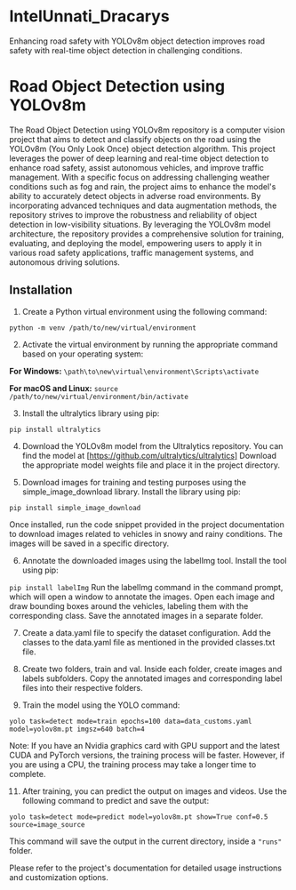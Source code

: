 # IntelUnnati_Dracarys
Enhancing road safety with YOLOv8m object detection improves road safety with real-time object detection in challenging conditions.
# Road Object Detection using YOLOv8m
The Road Object Detection using YOLOv8m repository is a computer vision project that aims to detect and classify objects on the road using the YOLOv8m (You Only Look Once) object detection algorithm. This project leverages the power of deep learning and real-time object detection to enhance road safety, assist autonomous vehicles, and improve traffic management. With a specific focus on addressing challenging weather conditions such as fog and rain, the project aims to enhance the model's ability to accurately detect objects in adverse road environments. By incorporating advanced techniques and data augmentation methods, the repository strives to improve the robustness and reliability of object detection in low-visibility situations. By leveraging the YOLOv8m model architecture, the repository provides a comprehensive solution for training, evaluating, and deploying the model, empowering users to apply it in various road safety applications, traffic management systems, and autonomous driving solutions.

## Installation

1) Create a Python virtual environment using the following command:
 
`python -m venv /path/to/new/virtual/environment`

2) Activate the virtual environment by running the appropriate command based on your operating system:

**For Windows:**
`\path\to\new\virtual\environment\Scripts\activate`

**For macOS and Linux:**
`source /path/to/new/virtual/environment/bin/activate`

3) Install the ultralytics library using pip:

`pip install ultralytics`

4) Download the YOLOv8m model from the Ultralytics repository. You can find the model at
[https://github.com/ultralytics/ultralytics]
Download the appropriate model weights file and place it in the project directory.

6) Download images for training and testing purposes using the simple_image_download library. Install the library using pip:

`pip install simple_image_download`

Once installed, run the code snippet provided in the project documentation to download images related to vehicles in snowy and rainy conditions. The images will be saved in a specific directory.

6) Annotate the downloaded images using the labelImg tool. Install the tool using pip:

`pip install labelImg`
Run the labelImg command in the command prompt, which will open a window to annotate the images. Open each image and draw bounding boxes around the vehicles, labeling them with the corresponding class. Save the annotated images in a separate folder.

7) Create a data.yaml file to specify the dataset configuration. Add the classes to the data.yaml file as mentioned in the provided classes.txt file.

8) Create two folders, train and val. Inside each folder, create images and labels subfolders. Copy the annotated images and corresponding label files into their respective folders.

9) Train the model using the YOLO command:

`yolo task=detect mode=train epochs=100 data=data_customs.yaml model=yolov8m.pt imgsz=640 batch=4`

Note: If you have an Nvidia graphics card with GPU support and the latest CUDA and PyTorch versions, the training process will be faster. However, if you are using a CPU, the training process may take a longer time to complete.

11) After training, you can predict the output on images and videos. Use the following command to predict and save the output:

`yolo task=detect mode=predict model=yolov8m.pt show=True conf=0.5 source=image_source`

This command will save the output in the current directory, inside a `"runs" `folder.

Please refer to the project's documentation for detailed usage instructions and customization options.
